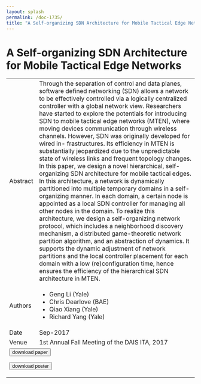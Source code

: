 ```yaml
---
layout: splash
permalink: /doc-1735/
title: "A Self-organizing SDN Architecture for Mobile Tactical Edge Networks"
---
```


# A Self-organizing SDN Architecture for Mobile Tactical Edge Networks

<table>
    <tbody>
    <tr>
        <td>Abstract</td>
        <td>Through the separation of control and data planes, software defined networking (SDN) allows a network to be effectively controlled via a logically centralized controller with a global network view. Researchers have started to explore the potentials for introducing SDN to mobile tactical edge networks (MTEN), where moving devices communication through wireless channels. However, SDN was originally developed for wired in- frastructures. Its efficiency in MTEN is substantially jeopardized due to the unpredictable state of wireless links and frequent topology changes. In this paper, we design a novel hierarchical, self-organizing SDN architecture for mobile tactical edges. In this architecture, a network is dynamically partitioned into multiple temporary domains in a self-organizing manner. In each domain, a certain node is appointed as a local SDN controller for managing all other nodes in the domain. To realize this architecture, we design a self-organizing network protocol, which includes a neighborhood discovery mechanism, a distributed game-theoretic network partition algorithm, and an abstraction of dynamics. It supports the dynamic adjustment of network partitions and the local controller placement for each domain with a low (re)configuration time, hence ensures the efficiency of the hierarchical SDN architecture in MTEN.</td>
    </tr>
    <tr>
        <td>Authors</td>
        <td>
            <ul>
                <li>Geng Li (Yale)</li>
                <li>Chris Dearlove (BAE)</li>
                <li>Qiao Xiang (Yale)</li>
                <li>Richard Yang (Yale)</li>
            </ul>
        </td>
    </tr>
    <tr>
        <td>Date</td>
        <td>Sep-2017</td>
    </tr>
    <tr>
        <td>Venue</td>
        <td>1st Annual Fall Meeting of the DAIS ITA, 2017</td>
    </tr>
        <tr>
            <td colspan="2">
                <form method="get" action="https://ibm.box.com/v/doc-1735-paper">
                    <button type="submit">download paper</button>
                </form>
                <form method="get" action="https://ibm.box.com/v/doc-1735-poster">
                    <button type="submit">download poster</button>
                </form>
            </td>
        </tr>
    </tbody>
</table>
